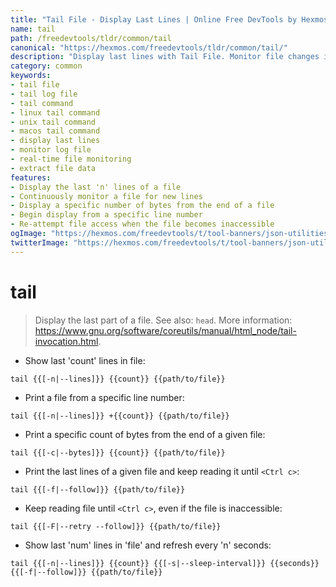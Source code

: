 ```yaml
---
title: "Tail File - Display Last Lines | Online Free DevTools by Hexmos"
name: tail
path: /freedevtools/tldr/common/tail
canonical: "https://hexmos.com/freedevtools/tldr/common/tail/"
description: "Display last lines with Tail File. Monitor file changes in real-time and extract relevant data easily using command-line options. Free online tool, no registration required."
category: common
keywords:
- tail file
- tail log file
- tail command
- linux tail command
- unix tail command
- macos tail command
- display last lines
- monitor log file
- real-time file monitoring
- extract file data
features:
- Display the last 'n' lines of a file
- Continuously monitor a file for new lines
- Display a specific number of bytes from the end of a file
- Begin display from a specific line number
- Re-attempt file access when the file becomes inaccessible
ogImage: "https://hexmos.com/freedevtools/t/tool-banners/json-utilities-banner.png"
twitterImage: "https://hexmos.com/freedevtools/t/tool-banners/json-utilities-banner.png"
---
```


# tail

> Display the last part of a file.
> See also: `head`.
> More information: <https://www.gnu.org/software/coreutils/manual/html_node/tail-invocation.html>.

- Show last 'count' lines in file:

`tail {{[-n|--lines]}} {{count}} {{path/to/file}}`

- Print a file from a specific line number:

`tail {{[-n|--lines]}} +{{count}} {{path/to/file}}`

- Print a specific count of bytes from the end of a given file:

`tail {{[-c|--bytes]}} {{count}} {{path/to/file}}`

- Print the last lines of a given file and keep reading it until `<Ctrl c>`:

`tail {{[-f|--follow]}} {{path/to/file}}`

- Keep reading file until `<Ctrl c>`, even if the file is inaccessible:

`tail {{[-F|--retry --follow]}} {{path/to/file}}`

- Show last 'num' lines in 'file' and refresh every 'n' seconds:

`tail {{[-n|--lines]}} {{count}} {{[-s|--sleep-interval]}} {{seconds}} {{[-f|--follow]}} {{path/to/file}}`
